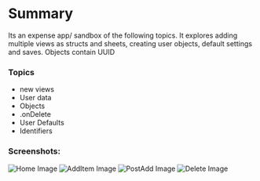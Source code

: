 #  Summary
Its an expense app/ sandbox of the following topics. It explores adding multiple views as structs and sheets, creating user objects, default settings and saves. Objects contain UUID


### Topics
- new views
- User data
- Objects
- .onDelete
- User Defaults
- Identifiers


### Screenshots:
![Home Image](https://github.com/USERNAME/REPO/raw/main/path/to/home.png?s=200)
![AddItem Image](https://github.com/USERNAME/REPO/raw/main/path/to/additem.png?s=200)
![PostAdd Image](https://github.com/USERNAME/REPO/raw/main/path/to/postadd.png?s=200)
![Delete Image](https://github.com/USERNAME/REPO/raw/main/path/to/delete.png?s=200)
